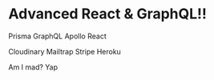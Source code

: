 # Advanced React & GraphQL!!
Prisma
GraphQL
Apollo
React

Cloudinary
Mailtrap
Stripe
Heroku

Am I mad? Yap